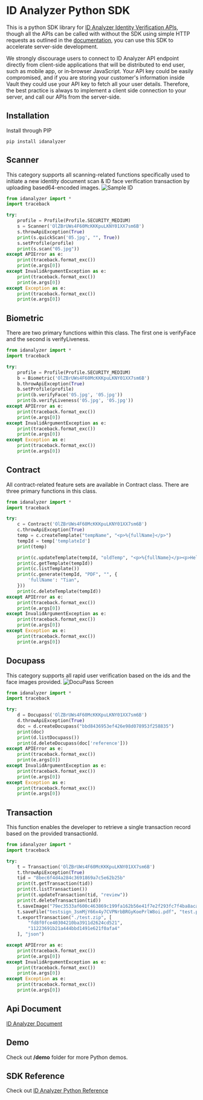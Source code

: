 
# ID Analyzer Python SDK
This is a python SDK library for [ID Analyzer Identity Verification APIs](https://www.idanalyzer.com), though all the APIs can be called with without the SDK using simple HTTP requests as outlined in the [documentation](https://id-analyzer-v2.readme.io), you can use this SDK to accelerate server-side development.

We strongly discourage users to connect to ID Analyzer API endpoint directly from client-side applications that will be distributed to end user, such as mobile app, or in-browser JavaScript. Your API key could be easily compromised, and if you are storing your customer's information inside Vault they could use your API key to fetch all your user details. Therefore, the best practice is always to implement a client side connection to your server, and call our APIs from the server-side.

## Installation
Install through PIP

```shell
pip install idanalyzer
```

## Scanner
This category supports all scanning-related functions specifically used to initiate a new identity document scan & ID face verification transaction by uploading based64-encoded images.
![Sample ID](https://www.idanalyzer.com/img/sampleid1.jpg)
```python
from idanalyzer import *
import traceback

try:
    profile = Profile(Profile.SECURITY_MEDIUM)
    s = Scanner('OlZBrUWs4F60McKKKpuLKNY01XX7sm6B')
    s.throwApiException(True)
    print(s.quickScan('05.jpg', "", True))
    s.setProfile(profile)
    print(s.scan("05.jpg"))
except APIError as e:
    print(traceback.format_exc())
    print(e.args[0])
except InvalidArgumentException as e:
    print(traceback.format_exc())
    print(e.args[0])
except Exception as e:
    print(traceback.format_exc())
    print(e.args[0])
```

## Biometric
There are two primary functions within this class. The first one is verifyFace and the second is verifyLiveness.
```python
from idanalyzer import *
import traceback

try:
    profile = Profile(Profile.SECURITY_MEDIUM)
    b = Biometric('OlZBrUWs4F60McKKKpuLKNY01XX7sm6B')
    b.throwApiException(True)
    b.setProfile(profile)
    print(b.verifyFace('05.jpg', '05.jpg'))
    print(b.verifyLiveness('05.jpg', '05.jpg'))
except APIError as e:
    print(traceback.format_exc())
    print(e.args[0])
except InvalidArgumentException as e:
    print(traceback.format_exc())
    print(e.args[0])
except Exception as e:
    print(traceback.format_exc())
    print(e.args[0])
```

## Contract
All contract-related feature sets are available in Contract class. There are three primary functions in this class.
```python
from idanalyzer import *
import traceback

try:
    c = Contract('OlZBrUWs4F60McKKKpuLKNY01XX7sm6B')
    c.throwApiException(True)
    temp = c.createTemplate("tempName", "<p>%{fullName}</p>")
    tempId = temp['templateId']
    print(temp)

    print(c.updateTemplate(tempId, "oldTemp", "<p>%{fullName}</p><p>Hello!!</p>"))
    print(c.getTemplate(tempId))
    print(c.listTemplate())
    print(c.generate(tempId, "PDF", "", {
        'fullName': "Tian",
    }))
    print(c.deleteTemplate(tempId))
except APIError as e:
    print(traceback.format_exc())
    print(e.args[0])
except InvalidArgumentException as e:
    print(traceback.format_exc())
    print(e.args[0])
except Exception as e:
    print(traceback.format_exc())
    print(e.args[0])
```

## Docupass
This category supports all rapid user verification based on the ids and the face images provided.
![DocuPass Screen](https://www.idanalyzer.com/img/docupassliveflow.jpg)
```python
from idanalyzer import *
import traceback

try:
    d = Docupass('OlZBrUWs4F60McKKKpuLKNY01XX7sm6B')
    d.throwApiException(True)
    doc = d.createDocupass("bbd8436953ef426e98d078953f258835")
    print(doc)
    print(d.listDocupass())
    print(d.deleteDocupass(doc['reference']))
except APIError as e:
    print(traceback.format_exc())
    print(e.args[0])
except InvalidArgumentException as e:
    print(traceback.format_exc())
    print(e.args[0])
except Exception as e:
    print(traceback.format_exc())
    print(e.args[0])
```

## Transaction
This function enables the developer to retrieve a single transaction record based on the provided transactionId.
```python
from idanalyzer import *
import traceback

try:
    t = Transaction('OlZBrUWs4F60McKKKpuLKNY01XX7sm6B')
    t.throwApiException(True)
    tid = "8bec6f4d4a284c3691869a7c5e62b25b"
    print(t.getTransaction(tid))
    print(t.listTransaction())
    print(t.updateTransaction(tid, "review"))
    print(t.deleteTransaction(tid))
    t.saveImage("79ec3533af600c463869c199fa162b56e41f7e2f293fc7f4ba8aca1e562acc58", "test.jpg")
    t.saveFile("testsign_3smMjY66x4y7CVPNrbBRGyKoePrlW8oi.pdf", "test.pdf")
    t.exportTransaction("./test.zip", [
        "fd8f0fce40304210ba3911d2624cd521",
        "11223691b21a444bbd1491e621f0afa4"
    ], "json")

except APIError as e:
    print(traceback.format_exc())
    print(e.args[0])
except InvalidArgumentException as e:
    print(traceback.format_exc())
    print(e.args[0])
except Exception as e:
    print(traceback.format_exc())
    print(e.args[0])
```

## Api Document
[ID Analyzer Document](https://id-analyzer-v2.readme.io/docs/python)

## Demo
Check out **/demo** folder for more Python demos.

## SDK Reference
Check out [ID Analyzer Python Reference](https://idanalyzer.github.io/id-analyzer-nodejs/)
